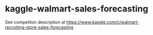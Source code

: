 kaggle-walmart-sales-forecasting
================================

See competiton description at https://www.kaggle.com/c/walmart-recruiting-store-sales-forecasting
